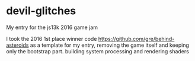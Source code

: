 # devil-glitches
My entry for the js13k 2016 game jam

I took the 2016 1st place winner code https://github.com/gre/behind-asteroids as a template for my entry, removing the game itself and keeping only the bootstrap part.
building system
processing and rendering shaders
